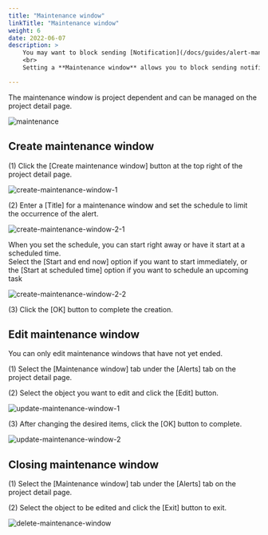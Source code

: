 ```yaml
---
title: "Maintenance window"
linkTitle: "Maintenance window"
weight: 6
date: 2022-06-07
description: >
    You may want to block sending [Notification](/docs/guides/alert-manager/notification/) on [Alerts](/docs/guides/alert-manager/alert/) that occur during regular or irregular system operation.
    <br>
    Setting a **Maintenance window** allows you to block sending notifications during that period.

---
```



The maintenance window is project dependent and can be managed on the project detail page.

![maintenance](/docs/guides/alert-manager/maintenance-img/maintenance.png)



## Create maintenance window

(1) Click the [Create maintenance window] button at the top right of the project detail page.

![create-maintenance-window-1](/docs/guides/alert-manager/maintenance-img/create-maintenance-window-1.png)

(2) Enter a [Title] for a maintenance window and set the schedule to limit the occurrence of the alert.

![create-maintenance-window-2-1](/docs/guides/alert-manager/maintenance-img/create-maintenance-window-2-1.png)

When you set the schedule, you can start right away or have it start at a scheduled time.
<br>
Select the [Start and end now] option if you want to start immediately, or the [Start at scheduled time] option if you want to schedule an upcoming task

![create-maintenance-window-2-2](/docs/guides/alert-manager/maintenance-img/create-maintenance-window-2-2.png)


(3) Click the [OK] button to complete the creation.



## Edit maintenance window

You can only edit maintenance windows that have not yet ended.

(1) Select the [Maintenance window] tab under the [Alerts] tab on the project detail page.

(2) Select the object you want to edit and click the [Edit] button.

![update-maintenance-window-1](/docs/guides/alert-manager/maintenance-img/update-maintenance-window-1.png)


(3) After changing the desired items, click the [OK] button to complete.

![update-maintenance-window-2](/docs/guides/alert-manager/maintenance-img/update-maintenance-window-2.png)


## Closing maintenance window

(1) Select the [Maintenance window] tab under the [Alerts] tab on the project detail page.

(2) Select the object to be edited and click the [Exit] button to exit.

![delete-maintenance-window](/docs/guides/alert-manager/maintenance-img/delete-maintenance-window.png)

